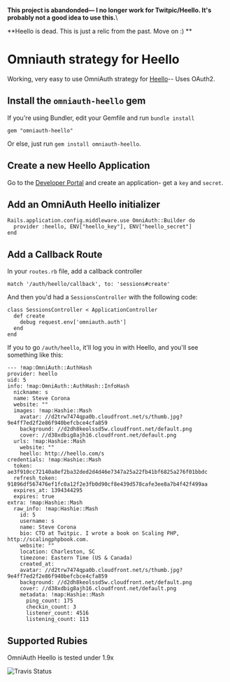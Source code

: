 **This project is abandonded— I no longer work for Twitpic/Heello. It's probably not a good idea to use this.**\

**Heello is dead. This is just a relic from the past. Move on :) **

# Omniauth strategy for Heello

Working, very easy to use OmniAuth strategy for [Heello](https://heello.com)-- Uses OAuth2.

## Install the `omniauth-heello` gem

If you're using Bundler, edit your Gemfile and run `bundle install`

    gem "omniauth-heello"

Or else, just run `gem install omniauth-heello`.

## Create a new Heello Application
Go to the [Developer Portal](https://developer.heello.com/) and create an application- get a `key` and `secret`.

## Add an OmniAuth Heello initializer

    Rails.application.config.middleware.use OmniAuth::Builder do
      provider :heello, ENV["heello_key"], ENV["heello_secret"]
    end

## Add a Callback Route

In your `routes.rb` file, add a callback controller

    match '/auth/heello/callback', to: 'sessions#create'

And then you'd had a `SessionsController` with the following code:

    class SessionsController < ApplicationController
      def create
        debug request.env['omniauth.auth']
      end
    end

If you to go `/auth/heello`, it'll log you in with Heello, and you'll see something like this:

    --- !map:OmniAuth::AuthHash 
    provider: heello
    uid: 5
    info: !map:OmniAuth::AuthHash::InfoHash 
      nickname: s
      name: Steve Corona
      website: ""
      images: !map:Hashie::Mash 
        avatar: //d2trw7474qpa0b.cloudfront.net/s/thumb.jpg?9e4ff7ed2f2e86f940befcbce4cfa859
        background: //d2dh8keolssd5w.cloudfront.net/default.png
        cover: //d38xdbig8ajh16.cloudfront.net/default.png
      urls: !map:Hashie::Mash 
        website: ""
        heello: http://heello.com/s
    credentials: !map:Hashie::Mash 
      token: ae3f910cc72140a8ef2ba32ded2d4d46e7347a25a22fb41bf6825a276f01bbdc
      refresh_token: 91896df567476ef1fc0a12f2e3fb0d90cf8e439d578cafe3ee8a7b4f42f499aa
      expires_at: 1394344295
      expires: true
    extra: !map:Hashie::Mash 
      raw_info: !map:Hashie::Mash 
        id: 5
        username: s
        name: Steve Corona
        bio: CTO at Twitpic. I wrote a book on Scaling PHP, http://scalingphpbook.com.
        website: ""
        location: Charleston, SC
        timezone: Eastern Time (US & Canada)
        created_at: 
        avatar: //d2trw7474qpa0b.cloudfront.net/s/thumb.jpg?9e4ff7ed2f2e86f940befcbce4cfa859
        background: //d2dh8keolssd5w.cloudfront.net/default.png
        cover: //d38xdbig8ajh16.cloudfront.net/default.png
        metadata: !map:Hashie::Mash 
          ping_count: 175
          checkin_count: 3
          listener_count: 4516
          listening_count: 113

## Supported Rubies

OmniAuth Heello is tested under 1.9x

![Travis Status](https://secure.travis-ci.org/stevecorona/omniauth-heello.png)
